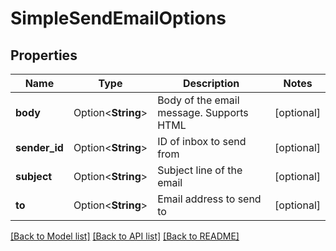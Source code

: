 # SimpleSendEmailOptions

## Properties

Name | Type | Description | Notes
------------ | ------------- | ------------- | -------------
**body** | Option<**String**> | Body of the email message. Supports HTML | [optional]
**sender_id** | Option<**String**> | ID of inbox to send from | [optional]
**subject** | Option<**String**> | Subject line of the email | [optional]
**to** | Option<**String**> | Email address to send to | [optional]

[[Back to Model list]](../README.md#documentation-for-models) [[Back to API list]](../README.md#documentation-for-api-endpoints) [[Back to README]](../README.md)


